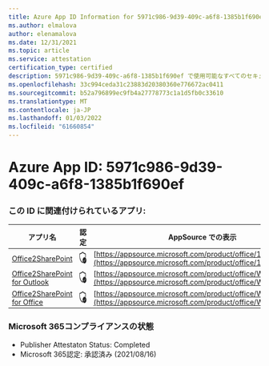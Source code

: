 ```yaml
---
title: Azure App ID Information for 5971c986-9d39-409c-a6f8-1385b1f690ef
ms.author: elmalova
author: elenamalova
ms.date: 12/31/2021
ms.topic: article
ms.service: attestation
certification_type: certified
description: 5971c986-9d39-409c-a6f8-1385b1f690ef で使用可能なすべてのセキュリティおよびコンプライアンス情報。
ms.openlocfilehash: 33c994ceda31c23883d20380360e776672ac0411
ms.sourcegitcommit: b52a796899ec9fb4a27778773c1a1d5fb0c33610
ms.translationtype: MT
ms.contentlocale: ja-JP
ms.lasthandoff: 01/03/2022
ms.locfileid: "61660854"
---
```

# <a name="azure-app-id-5971c986-9d39-409c-a6f8-1385b1f690ef"></a>Azure App ID: 5971c986-9d39-409c-a6f8-1385b1f690ef


### <a name="apps-associated-with-this-id"></a>この ID に関連付けられているアプリ:
| **アプリ名** | **認定** | **AppSource での表示** |
|--------------|---------------|-----------------------|
| [Office2SharePoint](https://docs.microsoft.com/microsoft-365-app-certification/forward/17859280.o2s) | <img alt="Certified application badge" src="../media/certified-badge.png" height="25" width="25" /> | [https://appsource.microsoft.com/product/office/17859280.o2s](https://appsource.microsoft.com/product/office/17859280.o2s) |
| [Office2SharePoint for Outlook](https://docs.microsoft.com/microsoft-365-app-certification/forward/WA104380689) | <img alt="Certified application badge" src="../media/certified-badge.png" height="25" width="25" /> | [https://appsource.microsoft.com/product/office/WA104380689](https://appsource.microsoft.com/product/office/WA104380689) |
| [Office2SharePoint for Office](https://docs.microsoft.com/microsoft-365-app-certification/forward/WA104381787) | <img alt="Certified application badge" src="../media/certified-badge.png" height="25" width="25" /> | [https://appsource.microsoft.com/product/office/WA104381787](https://appsource.microsoft.com/product/office/WA104381787) |

### <a name="microsoft-365-app-compliance-status"></a>Microsoft 365コンプライアンスの状態
- Publisher Attestaton Status: Completed
- Microsoft 365認定: 承認済み (2021/08/16)
